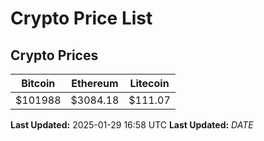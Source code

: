 # Crypto Price List

## Crypto Prices
| Bitcoin | Ethereum | Litecoin |
| ------- | -------- | -------- |
| $101988 | $3084.18 | $111.07 |
**Last Updated:** 2025-01-29 16:58 UTC
**Last Updated:** $DATE$

